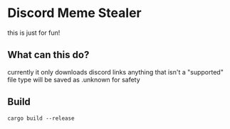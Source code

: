 # Discord Meme Stealer
this is just for fun!

## What can this do?
currently it only downloads discord links
anything that isn't a "supported" file type will be saved as .unknown for safety

## Build
`cargo build --release`